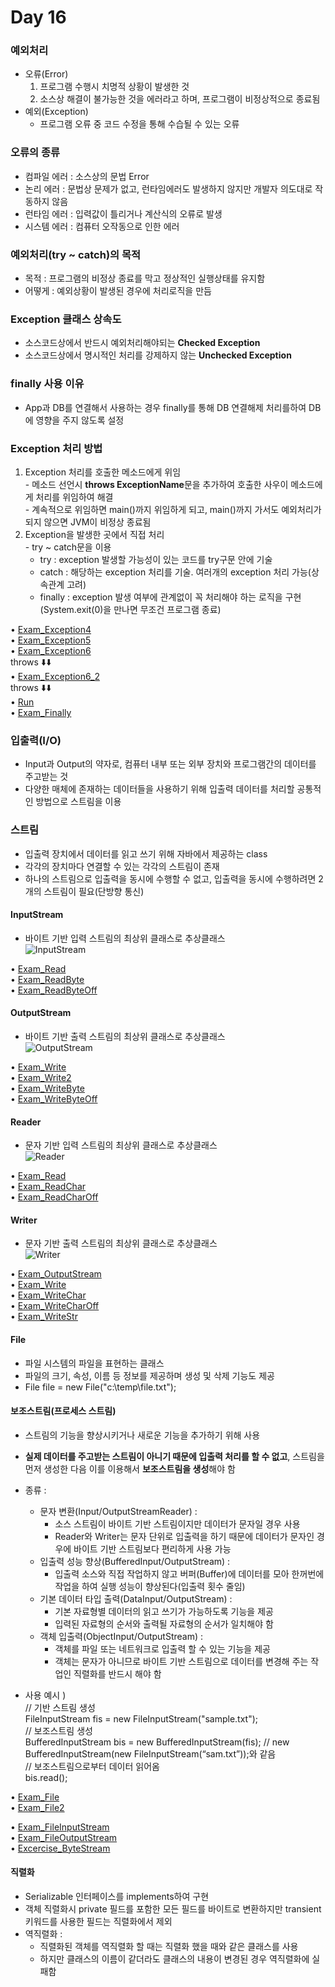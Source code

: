 # Day 16  

### 예외처리  
  - 오류(Error)  
    1. 프로그램 수행시 치명적 상황이 발생한 것  
    2. 소스상 해결이 불가능한 것을 에러라고 하며, 프로그램이 비정상적으로 종료됨  
  - 예외(Exception)  
    - 프로그램 오류 중 코드 수정을 통해 수습될 수 있는 오류  

### 오류의 종류  
  - 컴파일 에러 : 소스상의 문법 Error  
  - 논리 에러 : 문법상 문제가 없고, 런타임에러도 발생하지 않지만 개발자 의도대로 작동하지 않음  
  - 런타임 에러 : 입력값이 틀리거나 계산식의 오류로 발생  
  - 시스템 에러 : 컴퓨터 오작동으로 인한 에러  
  
### 예외처리(try ~ catch)의 목적  
  - 목적 : 프로그램의 비정상 종료를 막고 정상적인 실행상태를 유지함  
  - 어떻게 : 예외상황이 발생된 경우에 처리로직을 만듬  
    
### Exception 클래스 상속도  
  - 소스코드상에서 반드시 예외처리해야되는 **Checked Exception**  
  - 소스코드상에서 명시적인 처리를 강제하지 않는 **Unchecked Exception**  

### finally 사용 이유  
  - App과 DB를 연결해서 사용하는 경우 finally를 통해 DB 연결해제 처리를하여 DB에 영향을 주지 않도록 설정  
  
### Exception 처리 방법  
  1. Exception 처리를 호출한 메소드에게 위임  
    - 메소드 선언시 **throws ExceptionName**문을 추가하여 호출한 사우이 메소드에게 처리를 위임하여 해결  
    - 계속적으로 위임하면 main()까지 위임하게 되고, main()까지 가서도 예외처리가 되지 않으면 JVM이 비정상 종료됨  
  2. Exception을 발생한 곳에서 직접 처리  
    - try ~ catch문을 이용  
      - try : exception 발생할 가능성이 있는 코드를 try구문 안에 기술  
      - catch : 해당하는 exception 처리를 기술. 여러개의 exception 처리 가능(상속관계 고려)  
      - finally : exception 발생 여부에 관계없이 꼭 처리해야 하는 로직을 구현(System.exit(0)을 만나면 무조건 프로그램 종료)  
      
• [Exam_Exception4](https://github.com/icici0093/KH_Study/blob/main/code/Day_16_Exception/src/com/kh/exception/Exam_Exception4.java)  
• [Exam_Exception5](https://github.com/icici0093/KH_Study/blob/main/code/Day_16_Exception/src/com/kh/exception/Exam_Exception5.java)  
• [Exam_Exception6](https://github.com/icici0093/KH_Study/blob/main/code/Day_16_Exception/src/com/kh/exception/Exam_Exception6.java)  
throws ⬇️⬇️  
• [Exam_Exception6_2](https://github.com/icici0093/KH_Study/blob/main/code/Day_16_Exception/src/com/kh/exception/Exam_Exception6_2.java)  
throws ⬇️⬇️  
• [Run](https://github.com/icici0093/KH_Study/blob/main/code/Day_16_Exception/src/com/kh/exception/Run.java)  
• [Exam_Finally](https://github.com/icici0093/KH_Study/blob/main/code/Day_16_Exception/src/com/kh/exception/Exam_Finally.java)  

      
### 입출력(I/O)  
  - Input과 Output의 약자로, 컴퓨터 내부 또는 외부 장치와 프로그램간의 데이터를 주고받는 것  
  - 다양한 매체에 존재하는 데이터들을 사용하기 위해 입출력 데이터를 처리할 공통적인 방법으로 스트림을 이용  
  
### 스트림  
  - 입출력 장치에서 데이터를 읽고 쓰기 위해 자바에서 제공하는 class  
  - 각각의 장치마다 연결할 수 있는 각각의 스트림이 존재  
  - 하나의 스트림으로 입출력을 동시에 수행할 수 없고, 입출력을 동시에 수행하려면 2개의 스트림이 필요(단방향 통신)  
  
#### InputStream  
  - 바이트 기반 입력 스트림의 최상위 클래스로 추상클래스  
![InputStream](https://user-images.githubusercontent.com/68003227/105964394-76082080-60c5-11eb-92d6-10cc1371849b.png)  

• [Exam_Read](https://github.com/icici0093/KH_Study/blob/main/code/Day_16_Stream/src/com/kh/inputstream/Exam_Read.java)  
• [Exam_ReadByte](https://github.com/icici0093/KH_Study/blob/main/code/Day_16_Stream/src/com/kh/inputstream/Exam_ReadByte.java)  
• [Exam_ReadByteOff](https://github.com/icici0093/KH_Study/blob/main/code/Day_16_Stream/src/com/kh/inputstream/Exam_ReadByteOff.java)  

#### OutputStream  
  - 바이트 기반 출력 스트림의 최상위 클래스로 추상클래스  
![OutputStream](https://user-images.githubusercontent.com/68003227/105964404-799ba780-60c5-11eb-8e68-28184553f33c.png)  

• [Exam_Write](https://github.com/icici0093/KH_Study/blob/main/code/Day_16_Stream/src/com/kh/outputstream/Exam_Write.java)  
• [Exam_Write2](https://github.com/icici0093/KH_Study/blob/main/code/Day_16_Stream/src/com/kh/outputstream/Exam_Write2.java)  
• [Exam_WriteByte](https://github.com/icici0093/KH_Study/blob/main/code/Day_16_Stream/src/com/kh/outputstream/Exam_WriteByte.java)  
• [Exam_WriteByteOff](https://github.com/icici0093/KH_Study/blob/main/code/Day_16_Stream/src/com/kh/outputstream/Exam_WriteByteOff.java)  

#### Reader  
  - 문자 기반 입력 스트림의 최상위 클래스로 추상클래스  
![Reader](https://user-images.githubusercontent.com/68003227/105964407-7a343e00-60c5-11eb-851a-f69f196bfbbe.png)  
  
• [Exam_Read](https://github.com/icici0093/KH_Study/blob/main/code/Day_17_Stream/src/com/kh/reader/Exam_Read.java)  
• [Exam_ReadChar](https://github.com/icici0093/KH_Study/blob/main/code/Day_17_Stream/src/com/kh/reader/Exam_ReadChar.java)  
• [Exam_ReadCharOff](https://github.com/icici0093/KH_Study/blob/main/code/Day_17_Stream/src/com/kh/reader/Exam_ReadCharOff.java)  

#### Writer  
  - 문자 기반 출력 스트림의 최상위 클래스로 추상클래스  
![Writer](https://user-images.githubusercontent.com/68003227/105964411-7b656b00-60c5-11eb-962b-c7d6fb65d781.png)  

• [Exam_OutputStream](https://github.com/icici0093/KH_Study/blob/main/code/Day_16_Stream/src/com/kh/stream/Exam_OutputStream.java)  
• [Exam_Write](https://github.com/icici0093/KH_Study/blob/main/code/Day_17_Stream/src/com/kh/writer/Exam_Write.java)  
• [Exam_WriteChar](https://github.com/icici0093/KH_Study/blob/main/code/Day_16_Stream/src/com/kh/stream/Exam_WriteChar.java)  
• [Exam_WriteCharOff](https://github.com/icici0093/KH_Study/blob/main/code/Day_16_Stream/src/com/kh/stream/Exam_WriteCharOff.java)  
• [Exam_WriteStr](https://github.com/icici0093/KH_Study/blob/main/code/Day_16_Stream/src/com/kh/stream/Exam_WriteStr.java)  

#### File  
  - 파일 시스템의 파일을 표현하는 클래스  
  - 파일의 크기, 속성, 이름 등 정보를 제공하며 생성 및 삭제 기능도 제공  
  - File file = new File("c:\\temp\\file.txt");
  
#### 보조스트림(프로세스 스트림)  
  - 스트림의 기능을 향상시키거나 새로운 기능을 추가하기 위해 사용  
  - **실제 데이터를 주고받는 스트림이 아니기 때문에 입출력 처리를 할 수 없고**, 스트림을 먼저 생성한 다음 이를 이용해서 **보조스트림을 생성**해야 함  
  - 종류 :  
    - 문자 변환(Input/OutputStreamReader) :  
      - 소스 스트림이 바이트 기반 스트림이지만 데이터가 문자일 경우 사용  
      - Reader와 Writer는 문자 단위로 입출력을 하기 때문에 데이터가 문자인 경우에 바이트 기반 스트림보다 편리하게 사용 가능  
    - 입출력 성능 향상(BufferedInput/OutputStream) :  
      - 입출력 소스와 직접 작업하지 않고 버퍼(Buffer)에 데이터를 모아 한꺼번에 작업을 하여 실행 성능이 향상된다(입출력 횟수 줄임)  
    - 기본 데이터 타입 출력(DataInput/OutputStream) :  
      - 기본 자료형별 데이터의 읽고 쓰기가 가능하도록 기능을 제공  
      - 입력된 자료형의 순서와 출력될 자료형의 순서가 일치해야 함  
    - 객체 입출력(ObjectInput/OutputStream) :  
      - 객체를 파일 또는 네트워크로 입출력 할 수 있는 기능을 제공  
      - 객체는 문자가 아니므로 바이트 기반 스트림으로 데이터를 변경해 주는 작업인 직렬화를 반드시 해야 함  
      
  - 사용 예시 )  
    // 기반 스트림 생성  
    FileInputStream fis = new FileInputStream("sample.txt");  
    // 보조스트림 생성  
    BufferedInputStream bis = new BufferedInputStream(fis);  // new BufferedInputStream(new FileInputStream(“sam.txt”));와 같음  
    // 보조스트림으로부터 데이터 읽어옴  
    bis.read();  
  
  
• [Exam_File](https://github.com/icici0093/KH_Study/blob/main/code/Day_17_Stream/src/com/kh/fileexam/Exam_File.java)  
• [Exam_File2](https://github.com/icici0093/KH_Study/blob/main/code/Day_17_Stream/src/com/kh/fileexam/Exam_File2.java)  

• [Exam_FileInputStream](https://github.com/icici0093/KH_Study/blob/main/code/Day_17_Stream/src/com/kh/filestream/Exam_FileInputStream.java)  
• [Exam_FileOutputStream](https://github.com/icici0093/KH_Study/blob/main/code/Day_17_Stream/src/com/kh/filestream/Exam_FileOutputStream.java)  
• [Excercise_ByteStream](https://github.com/icici0093/KH_Study/blob/main/code/Day_17_Stream/src/com/kh/filestream/Excercise_ByteStream.java)  
  
#### 직렬화  
  - Serializable 인터페이스를 implements하여 구현  
  - 객체 직렬화시 private 필드를 포함한 모든 필드를 바이트로 변환하지만 transient키워드를 사용한 필드는 직렬화에서 제외  
  - 역직렬화 :  
    - 직렬화된 객체를 역직렬화 할 때는 직렬화 했을 때와 같은 클래스를 사용  
    - 하지만 클래스의 이름이 같더라도 클래스의 내용이 변경된 경우 역직렬화에 실패함  
  
  
  
  
  
  
    
    
